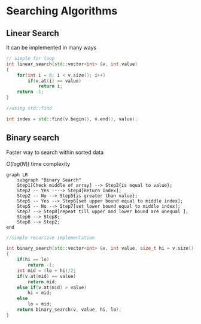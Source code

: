 # Searching Algorithms

## Linear Search

It can be implemented in many ways

```c++
// simple for loop
int linear_search(std::vector<int> &v, int value)
{
    for(int i = 0; i < v.size(); i++)
        if(v.at(i) == value)
            return i;
    return -1;
}

//using std::find

int index = std::find(v.begin(), v.end(), value);
```

## Binary search

Faster way to search within sorted data

$`O(log(N))`$ time complexity

```mermaid
graph LR
    subgraph "Binary Search"
    Step1[Check middle of array] --> Step2{is equal to value};
    Step2 -- Yes ----> Step4[Return Index];
    Step2 -- No --> Step5{is greater than value};
    Step5 -- Yes --> Step6[set upper bound equal to middle index];
    Step5 -- No --> Step7[set lower bound equal to middle index];
    Step7 --> Step8[repeat till upper and lower bound are unequal ];
    Step6 --> Step8;
    Step8 --> Step2;
end
```

```c++
//simple recursive implementation

int binary_search(std::vector<int> &v, int value, size_t hi = v.size()-1, size_t lo = 0)
{
    if(hi == lo)
        return -1;
    int mid = (lo + hi)/2;
    if(v.at(mid) == value)
        return mid;
    else if(v.at(mid) > value)
        hi = mid;
    else
        lo = mid;
    return binary_search(v, value, hi, lo);
}
```

